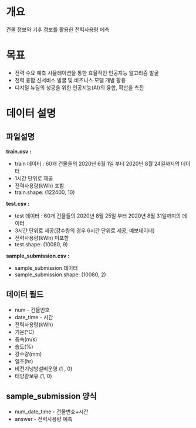 # 개요

 건물 정보와 기후 정보를 활용한 전력사용량 에측



# 목표

- 전력 수요 예측 시뮬레이션을 통한 효율적인 인공지능 알고리즘 발굴
- 전력 융합 신서비스 발굴 및 비즈니스 모델 개발 활용
- 디지털 뉴딜의 성공을 위한 인공지능(AI)의 융합, 확산을 촉진



# 데이터 설명

## 파일설명

**train.csv :**

- train 데이터 : 60개 건물들의 2020년 6월 1일 부터 2020년 8월 24일까지의 데이터
- 1시간 단위로 제공
- 전력사용량(kWh) 포함
- train.shape: (122400, 10)



**test.csv :**

- test 데이터 : 60개 건물들의 2020년 8월 25일 부터 2020년 8월 31일까지의 데이터
- 3시간 단위로 제공(강수량의 경우 6시간 단위로 제공, 예보데이터)
- 전력사용량(kWh) 미포함
- test.shape: (10080, 9)





**sample_submission.csv :**

- sample_submission 데이터
- sample_submission.shape: (10080, 2)



## 데이터 필드

-  num - 건물번호
- date_time - 시간
- 전력사용량(kWh)
- 기온(°C)
- 풍속(m/s) 
- 습도(%)
- 강수량(mm)
- 일조(hr)
- 비전기냉방설비운영 (1 , 0)
- 태양광보유 (1, 0)



## sample_submission 양식

- num_date_time - 건물번호+시간
- answer - 전력사용량 예측

